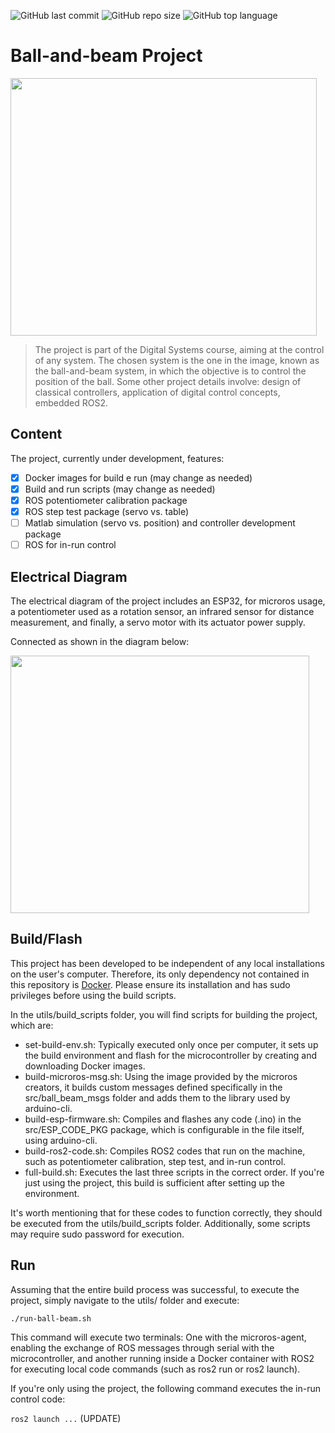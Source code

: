 ![GitHub last commit](https://img.shields.io/github/last-commit/luis-cmenezes/ball-beam)
![GitHub repo size](https://img.shields.io/github/repo-size/luis-cmenezes/ball-beam)
![GitHub top language](https://img.shields.io/github/languages/top/luis-cmenezes/ball-beam)

# Ball-and-beam Project

<img src="https://encrypted-tbn0.gstatic.com/images?q=tbn:ANd9GcQwLzoRfZndQdFkY2GrG0Fa56MpodpUgbtSf7SZl1vbaQ&s" width="490" height="412">

> The project is part of the Digital Systems course, aiming at the control of any system.
> The chosen system is the one in the image, known as the ball-and-beam system, in which the objective is to control the position of the ball.
> Some other project details involve: design of classical controllers, application of digital control concepts, embedded ROS2.

## Content
The project, currently under development, features:

- [x] Docker images for build e run (may change as needed)
- [x] Build and run scripts (may change as needed)
- [x] ROS potentiometer calibration package
- [x] ROS step test package (servo vs. table)
- [ ] Matlab simulation (servo vs. position) and controller development package
- [ ] ROS for in-run control

## Electrical Diagram

The electrical diagram of the project includes an ESP32, for microros usage, a potentiometer used as a rotation sensor, an infrared sensor for distance measurement, and finally, a servo motor with its actuator power supply.

Connected as shown in the diagram below:

<img src="https://i.imgur.com/N8nYxcS.png" width="478" height="412">

## Build/Flash
This project has been developed to be independent of any local installations on the user's computer. Therefore, its only dependency not contained in this repository is [Docker](https://docs.docker.com/desktop/install/linux-install/). 
Please ensure its installation and has sudo privileges before using the build scripts.

In the utils/build_scripts folder, you will find scripts for building the project, which are:

- set-build-env.sh: Typically executed only once per computer, it sets up the build environment and flash for the microcontroller by creating and downloading Docker images.
- build-microros-msg.sh: Using the image provided by the microros creators, it builds custom messages defined specifically in the src/ball_beam_msgs folder and adds them to the library used by arduino-cli.
- build-esp-firmware.sh: Compiles and flashes any code (.ino) in the src/ESP_CODE_PKG package, which is configurable in the file itself, using arduino-cli.
- build-ros2-code.sh: Compiles ROS2 codes that run on the machine, such as potentiometer calibration, step test, and in-run control.
- full-build.sh: Executes the last three scripts in the correct order. If you're just using the project, this build is sufficient after setting up the environment.

It's worth mentioning that for these codes to function correctly, they should be executed from the utils/build_scripts folder. Additionally, some scripts may require sudo password for execution.

## Run
Assuming that the entire build process was successful, to execute the project, simply navigate to the utils/ folder and execute:

```./run-ball-beam.sh ```

This command will execute two terminals: One with the microros-agent, enabling the exchange of ROS messages through serial with the microcontroller, and another running inside a Docker container with ROS2 for executing local code commands (such as ros2 run or ros2 launch).

If you're only using the project, the following command executes the in-run control code:

```ros2 launch ...``` (UPDATE)
